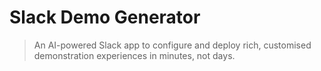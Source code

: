 # Slack Demo Generator
> An AI-powered Slack app to configure and deploy rich, customised demonstration experiences in minutes, not days.
